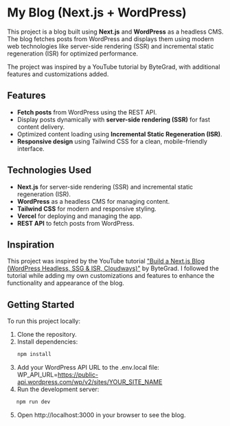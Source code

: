 # My Blog (Next.js + WordPress)

This project is a blog built using **Next.js** and **WordPress** as a headless CMS. The blog fetches posts from WordPress and displays them using modern web technologies like server-side rendering (SSR) and incremental static regeneration (ISR) for optimized performance.

The project was inspired by a YouTube tutorial by ByteGrad, with additional features and customizations added.

## Features

- **Fetch posts** from WordPress using the REST API.
- Display posts dynamically with **server-side rendering (SSR)** for fast content delivery.
- Optimized content loading using **Incremental Static Regeneration (ISR)**.
- **Responsive design** using Tailwind CSS for a clean, mobile-friendly interface.

## Technologies Used

- **Next.js** for server-side rendering (SSR) and incremental static regeneration (ISR).
- **WordPress** as a headless CMS for managing content.
- **Tailwind CSS** for modern and responsive styling.
- **Vercel** for deploying and managing the app.
- **REST API** to fetch posts from WordPress.

## Inspiration

This project was inspired by the YouTube tutorial ["Build a Next.js Blog (WordPress Headless, SSG & ISR, Cloudways)"](https://www.youtube.com/watch?v=AJu7CaSROXk&t=2s) by ByteGrad. I followed the tutorial while adding my own customizations and features to enhance the functionality and appearance of the blog.

## Getting Started

To run this project locally:

1. Clone the repository.
2. Install dependencies:
   ```bash
   npm install
   ```
3. Add your WordPress API URL to the .env.local file:
   WP_API_URL=https://public-api.wordpress.com/wp/v2/sites/YOUR_SITE_NAME
4. Run the development server:

```bash
   npm run dev
```

5. Open http://localhost:3000 in your browser to see the blog.
